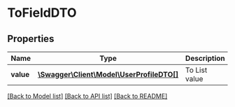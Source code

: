 # ToFieldDTO

## Properties
Name | Type | Description | Notes
------------ | ------------- | ------------- | -------------
**value** | [**\Swagger\Client\Model\UserProfileDTO[]**](UserProfileDTO.md) | To List value | [optional] 

[[Back to Model list]](../README.md#documentation-for-models) [[Back to API list]](../README.md#documentation-for-api-endpoints) [[Back to README]](../README.md)


